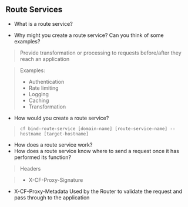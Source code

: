 ## Route Services

- What is a route service?

- Why might you create a route service? Can you think of some examples?

> Provide transformation or processing to requests before/after they reach an application

> Examples:
> - Authentication
> - Rate limiting
> - Logging 
> - Caching
> - Transformation 

- How would you create a route service?

>`cf bind-route-service [domain-name] [route-service-name] --hostname [target-hostname]`

- How does a route service work?
- How does a route service know where to send a request once it has performed its function?

> Headers 

> - X-CF-Proxy-Signature
- X-CF-Proxy-Metadata
Used by the Router to validate the request and pass through to the application
